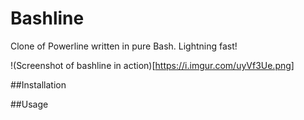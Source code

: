 # Bashline
Clone of Powerline written in pure Bash. Lightning fast!

!(Screenshot of bashline in action)[https://i.imgur.com/uyVf3Ue.png]


##Installation

##Usage

